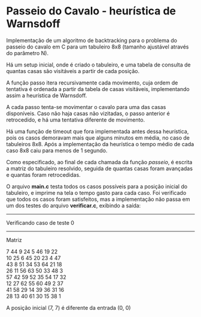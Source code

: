 # Passeio do Cavalo - heurística de Warnsdoff
Implementação de um algoritmo de backtracking para o problema do passeio do cavalo em C para um tabuleiro 8x8 (tamanho ajustável através do parâmetro N).

Há um setup inicial, onde é criado o tabuleiro, e uma tabela de consulta de quantas casas são visitáveis a partir de cada posição.

A função passo itera recursivamente cada movimento, cuja ordem de tentativa é ordenada a partir da tabela de casas visitáveis, implementando assim a heurística de Warnsdoff. 

A cada passo tenta-se movimentar o cavalo para uma das casas disponíveis. Caso não haja casas não vizitadas, o passo anterior é retrocedido, e há uma tentativa diferente de movimento.

Há uma função de timeout que fora implementada antes dessa heurística, pois os casos demoravam mais que alguns minutos em média, no caso de tabuleiros 8x8. Após a implementação da heurística o tempo médio de cada caso 8x8 caiu para menos de 1 segundo.

Como especificado, ao final de cada chamada da função *passeio*, é escrita a matriz do tabuleiro resolvido, seguida de quantas casas foram avançadas e quantas foram retrocedidas. 

O arquivo **main.c** testa todos os casos possíveis para a posição inicial do tabuleiro, e imprime na tela o tempo gasto para cada caso. Foi verificado que todos os casos foram satisfeitos, mas a implementação não passa em um dos testes do arquivo **verificar.c**, exibindo a saída:

----------------------------
Verificando caso de teste 0

----------------------------
Matriz

7   44  9   24  5   46  19  22  
10  25  6   45  20  23  4   47  
43  8   51  34  53  64  21  18  
26  11  56  63  50  33  48  3   
57  42  59  52  35  54  17  32  
12  27  62  55  60  49  2   37  
41  58  29  14  39  36  31  16  
28  13  40  61  30  15  38  1   

A posição inicial (7, 7) é diferente da entrada (0, 0)